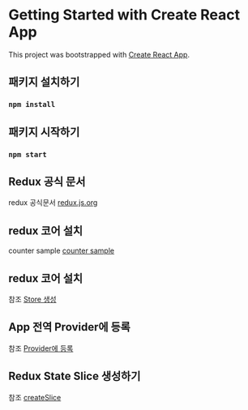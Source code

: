 # Getting Started with Create React App

This project was bootstrapped with [Create React App](https://github.com/facebook/create-react-app).

## 패키지 설치하기
### `npm install`

## 패키지 시작하기
### `npm start`

## Redux 공식 문서
redux 공식문서 [redux.js.org](https://ko.redux.js.org)

## redux  코어 설치
counter sample [counter sample](https://codesandbox.io/s/github/reduxjs/redux-essentials-counter-example/tree/master/?from-embed)

## redux  코어 설치
참조 [Store 생성](https://ko.redux.js.org/tutorials/essentials/part-1-overview-concepts/)

## App 전역 Provider에 등록
참조 [Provider에 등록](https://codesandbox.io/s/github/reduxjs/redux-essentials-counter-example/tree/master/?from-embed=&file=/src/index.js:141-180)

## Redux State Slice 생성하기
참조 [createSlice](https://redux-toolkit.js.org/api/createSlice)
